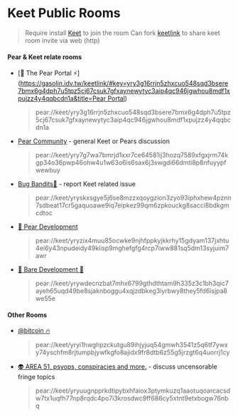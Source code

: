 # Keet Public Rooms

> Require install [Keet](https://keet.io) to join the room
> Can fork [keetlink](https://github.com/gasolin/keetlink) to share keet room invite via web (http)

#### Pear & Keet relate rooms

- [🍐 The Pear Portal ⚡]([https://gasolin.idv.tw/keetlink/#key=yry3g16rrjn5zhxcuo548sqd3bsere7bmx6g4dph7u5tpz5cj67csuk7gfxaynewytyc3aip4qc946jgwhou8mdf1xpujzz4y4qqbcdn1a&title=Pear Portal](https://gasolin.idv.tw/keetlink/#key=yry3g16rrjn5zhxcuo548sqd3bsere7bmx6g4dph7u5tpz5cj67csuk7gfxaynewytyc3aip4qc946jgwhou8mdf1xpujzz4y4qqbcdn1a&title=The%20Pear%20Portal%E2%9C%B5))
  > pear://keet/yry3g16rrjn5zhxcuo548sqd3bsere7bmx6g4dph7u5tpz5cj67csuk7gfxaynewytyc3aip4qc946jgwhou8mdf1xpujzz4y4qqbcdn1a
- [Pear Community](https://gasolin.idv.tw/keetlink) - general Keet or Pears discussion
  > pear://keet/yry7g7wa7bmrjd1xxr7ce64581ij3hozq7589xfgxjrm74kgp34o36pwp46ohw4u1w63o6is6sax6j3swgdi66dmti8p8nfuyypfwewbuy
- [Bug Bandits🐞](https://gasolin.idv.tw/keetlink/#key=yryskxsgye5j6se8mzzxqoygzion3zyo93iphxhew4pznn7sdbeat17cr5gaquoawe9iq7eipkez99qm6zpkouckg8sacci8bdkgmcdtoc&title=Bug%20Bandits%F0%9F%90%9E) - report Keet related issue
  > pear://keet/yryskxsgye5j6se8mzzxqoygzion3zyo93iphxhew4pznn7sdbeat17cr5gaquoawe9iq7eipkez99qm6zpkouckg8sacci8bdkgmcdtoc
- [🍐 Pear Development](https://gasolin.idv.tw/keetlink/#key=yryzix4muu85ocwke9njhfppkyjkkrhy15gdyam137jxhtu4ei6y43npudeidy49kiisp9mghefgfg4rcp7iww881sq5dm13syjuim7awr&title=%F0%9F%8D%90%20Pear%20Development)
  > pear://keet/yryzix4muu85ocwke9njhfppkyjkkrhy15gdyam137jxhtu4ei6y43npudeidy49kiisp9mghefgfg4rcp7iww881sq5dm13syjuim7awr
- [🍐 Bare Development 🐻](https://gasolin.idv.tw/keetlink/#key=yrywdecnzbat7mhx6799gthdthtam9h335z3c1bh3qic7ayeh65uqd49be8sjaknboggu4xqjzdbkeg3iyrbwy8they5fd6isjpa8we55e&title=%F0%9F%8D%90%20Bare%20Development%20%F0%9F%90%9B)
  > pear://keet/yrywdecnzbat7mhx6799gthdthtam9h335z3c1bh3qic7ayeh65uqd49be8sjaknboggu4xqjzdbkeg3iyrbwy8they5fd6isjpa8we55e

#### Other Rooms
- [@bitcoin 🔥](https://gasolin.idv.tw/keetlink/#key=yryi1hwghpzckutgu89ihjyjuq54gmwh3541z5q6tf7ywxy74yschfm8rjtumpbjywfkgfo8ajidx9fr8dtb6z55g5jrzgt6q4uorrj1cy&title=%40bitcoin%20%F0%9F%94%A5)
  > pear://keet/yryi1hwghpzckutgu89ihjyjuq54gmwh3541z5q6tf7ywxy74yschfm8rjtumpbjywfkgfo8ajidx9fr8dtb6z55g5jrzgt6q4uorrj1cy
- [👽 AREA 51, psyops, conspiracies and more.](https://gasolin.idv.tw/keetlink/#key=yryuugnpprkdtipybxhfaiox3ptymkuzq1aaotuqoarcacsdw7tx1uqfh77np8rqdc4po7i3krosdwc9ff686cy5xtnt9etxbogw76nbqe&title=%F0%9F%91%BD%20AREA%2051%2C%20psyops%2C%20conspiracies%20and%20more.) - discuss uncensorable fringe topics
  > pear://keet/yryuugnpprkdtipybxhfaiox3ptymkuzq1aaotuqoarcacsdw7tx1uqfh77np8rqdc4po7i3krosdwc9ff686cy5xtnt9etxbogw76nbq
